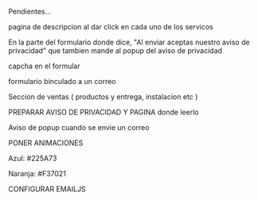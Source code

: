 Pendientes...

pagina de descripcion al dar click en cada uno de los servicos

En la parte del formulario donde dice, "Al enviar aceptas nuestro aviso de privacidad" que tambien mande al popup del aviso de privacidad

capcha en el formular

formulario binculado a un correo

Seccion de ventas ( productos y entrega, instalacion etc )


PREPARAR AVISO DE PRIVACIDAD Y PAGINA donde leerlo

Aviso de popup cuando se envie un correo 

PONER ANIMACIONES 



Azul: #225A73

Naranja: #F37021

CONFIGURAR EMAILJS